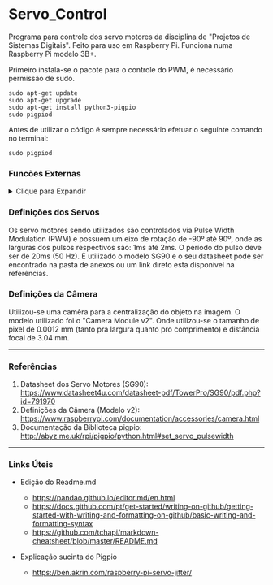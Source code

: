 # Servo_Control
Programa para controle dos servo motores da disciplina de "Projetos de Sistemas Digitais". Feito para uso em Raspberry Pi. Funciona numa Raspberry Pi modelo 3B+.

Primeiro instala-se o pacote para o controle do PWM, é necessário permissão de sudo.

```console
sudo apt-get update
sudo apt-get upgrade
sudo apt-get install python3-pigpio
sudo pigpiod
```

Antes de utilizar o código é sempre necessário efetuar o seguinte comando no terminal:

```console
sudo pigpiod
```
### Funcões Externas

<details><summary>Clique para Expandir</summary>

<p>

As funções externas disponíveis no código são as seguintes:

- toogle_servo(X) 
	- Desliga-se o PWM sendo enviado aos servos. Útil por questões de controle e segurança.
	- Recebe como argumento **X**, para **X**=1 liga-se os servos e para **X**≠1 desliga-se os servos.

- Controle_Manual(angulo_H,angulo_V,slp)
	- Define a posição onde deve-se posicionar o servo motor, tanto na horizontal quanto na vertical.
	- Recebe como argumentos **angulo_H, angulo_V, slp**, onde **angulo_H** define a posição em ângulo do servo_H, **angulo_V** define a posição do ângulo do servo_V e **slp** define o tempo de espera após a rotação.
Obs: Valores padrão: angulo_H=0,angulo_V=0,slp=1

- Controle_Manual_H(angulo_H,slp)
	- Define a posição onde deve-se posicionar o servo motor na horizontal.
	- Recebe como argumentos **angulo_H, slp**, onde **angulo_H** define a posição em ângulo do servo_H e **slp** define o tempo de espera após a rotação.
Obs: Valores padrão: angulo_H=0,slp=1

- Controle_Manual_V(angulo_V,slp)
	- Define a posição onde deve-se posicionar o servo motor na vertical.
	- Recebe como argumentos **angulo_V, slp**, onde **angulo_H** define a posição em ângulo do servo_V e **slp** define o tempo de espera após a rotação.
Obs: Valores padrão: angulo_V=0,slp=1

- Varredura_Servos(x,passo)
	- Recebe como argumentos **x, passo**, onde **x** define o tempo em segundos da varredura e passo define a quantidade de passos a serem realizados durante a varredura, por exemplo, para uma varredura de 10 segundos e 40 passos, serão realizados 20 movimentos do servo motor em 5 segundos, até um extremo e depois 20 movimentos do servo motor em 5 segundos para a posição original.
Obs: Valores padrão: passo=20. Somente movimenta o servo_H.

- Center_Object(pos_H,pos_V,Resolucao_H,Resolucao_V)
	- A função centraliza na tela, tanto na vertical, quanto na horizontal, um objeto em uma posição qualquer (pos_H,pos_V). 
	- Recebe como argumentos **pos_H, pos_V, Resolucao_H, Resolucao_V**, onde **pos_H** define a posição atual do objeto na horizontal, **pos_V** a posição atual do objeto na vertical, **Resolucao_H** define a resolução da imagem na horizontal e **Resolucao_V** define a resolução da imagem na vertical (quantidade de pixels).
Obs: Valores padrão: pos_H, pos_V, Resolucao_H=640, Resolucao_V=480

- Center_Object_H(pos_H,Resolucao_H)
	- A função centraliza no eixo horizontal da tela um objeto em uma posição qualquer (pos_H,pos_V). 
	- Recebe como argumentos **pos_H, Resolucao_H**, onde **pos_H** define a posição atual do objeto na horizontal e **Resolucao_H** define a resolução da imagem na horizontal (quantidade de pixels).
Obs: Valores padrão: pos_H, Resolucao_H=640

- Center_Object_V(pos_V,Resolucao_V)
	- A função centraliza no eixo vertical da tela um objeto em uma posição qualquer (pos_H,pos_V).
	- Recebe como argumentos **pos_V, Resolucao_V**, onde **pos_V** define a posição atual do objeto na horizontal e **Resolucao_V** define a resolução da imagem na vertical (quantidade de pixels).
Obs: Valores padrão: pos_H, Resolucao_H=480

</p>

</details>

### Definições dos Servos
Os servo motores sendo utilizados são controlados via Pulse Width Modulation (PWM) e possuem um eixo de rotação de -90º até 90º, onde as larguras dos pulsos respectivos são: 1ms até 2ms. O período do pulso deve ser de 20ms (50 Hz). É utilizado o modelo SG90 e o seu datasheet pode ser encontrado na pasta de anexos ou um link direto esta disponível na referências.

### Definições da Câmera
Utilizou-se uma camêra para a centralização do objeto na imagem. O modelo utilizado foi o "Camera Module v2". Onde utilizou-se o tamanho de pixel de 0.0012 mm (tanto pra largura quanto pro comprimento) e distância focal de 3.04 mm.

---
### Referências
                
1. Datasheet dos Servo Motores (SG90): 
https://www.datasheet4u.com/datasheet-pdf/TowerPro/SG90/pdf.php?id=791970
2. Definições da Câmera (Modelo v2):
https://www.raspberrypi.com/documentation/accessories/camera.html
3. Documentação da Biblioteca pigpio:
http://abyz.me.uk/rpi/pigpio/python.html#set_servo_pulsewidth

                
----

### Links Úteis

+ Edição do Readme.md
	+ https://pandao.github.io/editor.md/en.html
	+ https://docs.github.com/pt/get-started/writing-on-github/getting-started-with-writing-and-formatting-on-github/basic-writing-and-formatting-syntax
	+ https://github.com/tchapi/markdown-cheatsheet/blob/master/README.md

+ Explicação sucinta do Pigpio
	+ https://ben.akrin.com/raspberry-pi-servo-jitter/
                    
